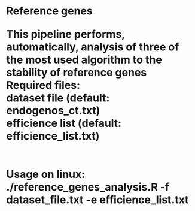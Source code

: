<h1> Reference genes
</br>

This pipeline performs, automatically, analysis of three of the most used algorithm to the stability of reference genes 
</br>
Required files: 
</br>
dataset file (default: endogenos_ct.txt) 
</br>
efficience list (default: efficience_list.txt)
</br>
</br>
</br>
Usage on linux: </br>
 ./reference_genes_analysis.R -f dataset_file.txt -e efficience_list.txt

